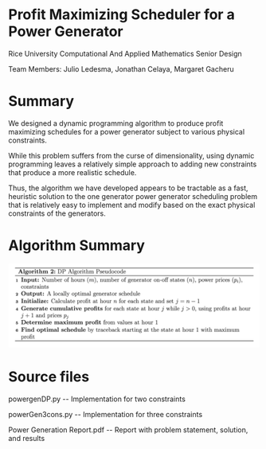 # Profit Maximizing Scheduler for a Power Generator 
Rice University Computational And Applied Mathematics Senior Design

Team Members: Julio Ledesma, Jonathan Celaya, Margaret Gacheru

# Summary
We designed a dynamic programming algorithm to produce profit maximizing schedules for a power generator subject to various physical constraints. 

While this problem suffers from the curse of dimensionality, using dynamic programming leaves a relatively simple approach to adding new constraints that produce a more realistic schedule. 

Thus, the algorithm we have developed appears to be tractable as a fast, heuristic solution to the one generator power generator scheduling problem that is relatively easy to implement and modify based on the exact physical constraints of the generators. 

# Algorithm Summary
![algorithm](https://github.com/jl111/powerGenerationScheduling/blob/master/algorithm.png)


# Source files
powergenDP.py -- Implementation for two constraints

powerGen3cons.py -- Implementation for three constraints

Power Generation Report.pdf -- Report with problem statement, solution, and results

